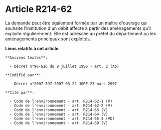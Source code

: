 # Article R214-62

La demande peut être également formée par un maître d'ouvrage qui souhaite l'institution d'un débit affecté à partir des
aménagements qu'il exploite régulièrement. Elle est adressée au préfet du département où les aménagements principaux sont
exploités.

**Liens relatifs à cet article**

	**Anciens textes**:

	  - Décret n°96-626 du 9 juillet 1996 - art. 2 (Ab)

	**Codifié par**:

	  - Décret n°2007-397 2007-03-22 JORF 23 mars 2007

	**Cité par**:

	  - Code de l'environnement - art. R214-62-1 (V)
	  - Code de l'environnement - art. R214-62-2 (V)
	  - Code de l'environnement - art. R214-63 (V)
	  - Code de l'environnement - art. R214-64 (V)
	  - Code de l'environnement - art. R214-65-1 (VD)
	  - Code de l'environnement - art. R214-69 (V)
